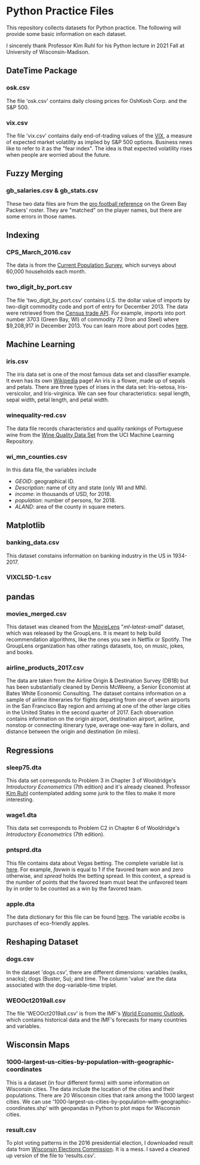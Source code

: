 # Python Practice Files
This repository collects datasets for Python practice. The following will provide some basic information on each dataset.

I sincerely thank Professor Kim Ruhl for his Python lecture in 2021 Fall at University of Wisconsin-Madison.

## DateTime Package
### osk.csv
The file 'osk.csv' contains daily closing prices for OshKosh Corp. and the S&P 500.

### vix.csv
The file 'vix.csv' contains daily end-of-trading values of the [VIX](https://finance.yahoo.com/quote/\%5EVIX/?guccounter=1&guce_referrer=aHR0cHM6Ly9iYWRnZXJkYXRhLm9yZy8&guce_referrer_sig=AQAAAGtmhy0y0QfSQdCJf8Er-baVzd7DUCovLhp8nu_gguzBZvILAGo2EVFOpkkqez6pjrHXxDwd4FrQMFqzQUdJfUI1lBlVcqDqKKfY25q307CkLBz4vrx809bi7fgNe_2mJuTpQe7gsyDZmU7zl_-7jG4LCufuhHO1WYTlZYGp1Ex0), a measure of expected market volatility as implied by S&P 500 options. Business news like to refer to it as the "fear index". The idea is that expected volatility rises when people are worried about the future.

## Fuzzy Merging
### gb_salaries.csv & gb_stats.csv
These two data files are from the [pro football reference](https://www.pro-football-reference.com/teams/gnb/2020_roster.htm) on the Green Bay Packers' roster. They are "matched" on the player names, but there are some errors in those names.

## Indexing
### CPS_March_2016.csv
The data is from the [Current Population Survey](https://www.census.gov/programs-surveys/cps.html), which surveys about 60,000 households each month.

### two_digit_by_port.csv
The file 'two_digit_by_port.csv' contains U.S. the dollar value of imports by two-digit commodity code and port of entry for December 2013. The data were retrieved from the [Census trade API](https://www.census.gov/data/developers/data-sets/international-trade.html). For example, imports into port number 3703 (Green Bay, WI) of commodity 72 (Iron and Steel) where $9,208,917 in December 2013. You can learn more about port codes [here](https://www.census.gov/foreign-trade/schedules/d/distcode.html).

## Machine Learning
### iris.csv
The iris data set is one of the most famous data set and classifier example. It even has its own [Wikipedia](https://en.wikipedia.org/wiki/Iris_flower_data_set) page! An iris is a flower, made up of sepals and petals. There are three types of irises in the data set: Iris-setosa, Iris-versicolor, and Iris-virginica. We can see four characteristics: sepal length, sepal width, petal length, and petal width.

### winequality-red.csv
The data file records characteristics and quality rankings of Portuguese wine from the [Wine Quality Data Set](http://archive.ics.uci.edu/ml/datasets/Wine+Quality) from the UCI Machine Learning Repository.

### wi_mn_counties.csv
In this data file, the variables include
  * *GEOID*: geographical ID.
  * *Description*: name of city and state (only WI and MN). 
  * *income*: in thousands of USD, for 2018.
  * *population*: number of persons, for 2018.
  * *ALAND*: area of the county in square meters.

## Matplotlib
### banking_data.csv
This dataset constains information on banking industry in the US in 1934-2017.

### VIXCLSD-1.csv

## pandas
### movies_merged.csv
This dataset was cleaned from the [MovieLens](https://grouplens.org/datasets/movielens/) "*ml-latest-small*" dataset, which was released by the GroupLens. It is meant to help build recommendation algorithms, like the ones you see in Netflix or Spotify. The GroupLens organization has other ratings datasets, too, on music, jokes, and books.

### airline_products_2017.csv
The data are taken from the Airline Origin & Destination Survey (DB1B) but has been substantially cleaned by Dennis McWeeny, a Senior Economist at Bates White Economic Consulting. The dataset contains information on a sample of airline itineraries for flights departing from one of seven airports in the San Francisco Bay region and arriving at one of the other large cities in the United States in the second quarter of 2017. Each observation contains information on the origin airport, destination airport, airline, nonstop or connecting itinerary type, average one-way fare in dollars, and distance between the origin and destination (in miles).

## Regressions
### sleep75.dta
This data set corresponds to Problem 3 in Chapter 3 of Wooldridge's *Introductory Econometrics* (7th edition) and it's already cleaned. Professor [Kim Ruhl](https://kimjruhl.com/) contemplated adding some junk to the files to make it more interesting.

### wage1.dta
This data set corresponds to Problem C2 in Chapter 6 of Wooldridge's *Introductory Econometrics* (7th edition).

### pntsprd.dta
This file contains data about Vegas betting. The complete variable list is [here](http://fmwww.bc.edu/ec-p/data/wooldridge/pntsprd.des). For example, *favwin* is equal to 1 if the favored team won and zero otherwise, and *spread* holds the betting spread. In this context, a spread is the number of points that the favored team must beat the unfavored team by in order to be counted as a win by the favored team.

### apple.dta
The data dictionary for this file can be found [here](http://fmwww.bc.edu/ec-p/data/wooldridge/apple.des). The variable *ecolbs* is purchases of eco-friendly apples.

## Reshaping Dataset
### dogs.csv
In the dataset 'dogs.csv', there are different dimensions: variables (walks, snacks); dogs (Buster, Su); and time. The column 'value' are the data associated with the dog-variable-time triplet.

### WEOOct2019all.csv
The file 'WEOOct2019all.csv' is from the IMF's [World Economic Outlook](https://www.imf.org/external/pubs/ft/weo/2019/02/weodata/download.aspx), which contains historical data and the IMF's forecasts for many countries and variables.

## Wisconsin Maps
### 1000-largest-us-cities-by-population-with-geographic-coordinates
This is a dataset (in four different forms) with some information on Wisconsin cities. The data include the location of the cities and their populations. There are 20 Wisconsin cities that rank among the 1000 largest cities. We can use '1000-largest-us-cities-by-population-with-geographic-coordinates.shp' with geopandas in Python to plot maps for Wisconsin cities.

### result.csv
To plot voting patterns in the 2016 presidential election, I downloaded result data from [Wisconsin Elections Commission](https://elections.wi.gov/elections-voting/results/2016/fall-general). It is a mess. I saved a cleaned up version of the file to 'results.csv'.
